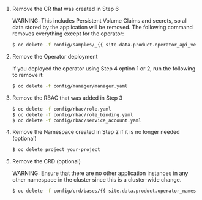 1. Remove the CR that was created in Step 6

   WARNING: This includes Persistent Volume Claims and secrets, so all data stored by the application will be removed.
   The following command removes everything except for the operator:

   ```bash
   $ oc delete -f config/samples/_{{ site.data.product.operator_api_version }}_{{ site.data.product.operator_custom_resource_definition_name_singular }}.yaml
   ```

2. Remove the Operator deployment

   If you deployed the operator using Step 4 option 1 or 2, run the following to remove it:

   ```bash
   $ oc delete -f config/manager/manager.yaml
   ```

3. Remove the RBAC that was added in Step 3

   ```bash
   $ oc delete -f config/rbac/role.yaml
   $ oc delete -f config/rbac/role_binding.yaml
   $ oc delete -f config/rbac/service_account.yaml
   ```

4. Remove the Namespace created in Step 2 if it is no longer needed (optional)

   ```bash
   $ oc delete project your-project
   ```

5. Remove the CRD (optional)

   WARNING: Ensure that there are no other application instances in any other namespace in the cluster since this is a cluster-wide change.

   ```bash
   $ oc delete -f config/crd/bases/{{ site.data.product.operator_namespace }}_{{ site.data.product.operator_custom_resource_definition_name_plural }}.yaml
   ```
